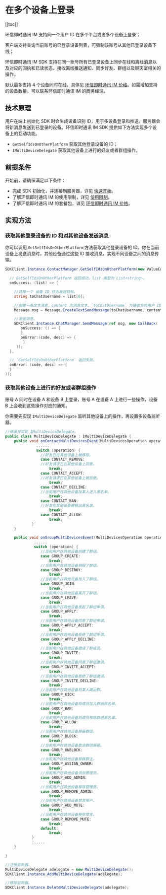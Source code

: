 # 在多个设备上登录

[[toc]]

环信即时通讯 IM 支持同一个用户 ID 在多个平台或者多个设备上登录；

客户端支持查询当前账号的已登录设备列表，可强制该账号从其他已登录设备下线；

环信即时通讯 IM SDK 支持在同一账号所有已登录设备上同步在线和离线消息以及对应的回执和已读状态、接收离线推送通知、同步好友、群组以及聊天室相关的操作。

默认最多支持 4 个设备同时在线，具体见 [环信即时通讯 IM 价格](https://www.easemob.com/pricing/im)。如需增加支持的设备数量，可以联系环信即时通讯 IM 的商务经理。

## 技术原理

用户在端上初始化 SDK 时会生成设备识别 ID，用于多设备登录和推送。服务器会将新消息发送到已登录的设备。环信即时通讯 IM SDK 提供如下方法实现多个设备上的互动功能。

- `GetSelfIdsOnOtherPlatform` 获取其他登录设备的 ID；
- `IMultiDeviceDelegate` 获取其他设备上进行的好友或者群组操作。

## 前提条件

开始前，请确保满足以下条件：

- 完成 SDK 初始化，并连接到服务器，详见 [快速开始](https://docs-im.easemob.com/ccim/unity/quickstart)。
- 了解环信即时通讯 IM 的使用限制，详见 [使用限制](https://docs-im.easemob.com/ccim/limitation)。
- 了解环信即时通讯 IM 的套餐包，详见 [环信即时通讯 IM 价格](https://www.easemob.com/pricing/im)。

## 实现方法

### 获取其他登录设备的 ID 和对其他设备发送消息

你可以调用 `GetSelfIdsOnOtherPlatform` 方法获取其他登录设备的 ID。你在当前设备上发送消息时，其他设备通过这些 ID 接收消息，实现不同设备之间的消息传输。

```csharp
SDKClient.Instance.ContactManager.GetSelfIdsOnOtherPlatform(new ValueCallBack<List<string>>(

  // GetSelfIdsOnOtherPlatform 返回成功，list 类型为 List<string>。
  onSuccess: (list) => {

    //选择一个 设备 ID 作为发送目标。
    string toChatUsername = list[0];

    //创建一条文本消息，content 为消息文本，`toChatUsername` 为接收方的用户 ID。
    Message msg = Message.CreateTextSendMessage(toChatUsername, content);

    //发送消息。
    SDKClient.Instance.ChatManager.SendMessage(ref msg, new CallBack(
       onSuccess: () => {
       },
       onError:(code, desc) => {
        }            
     ));
  },

  // `GetSelfIdsOnOtherPlatform` 返回失败。
  onError: (code, desc) => {
  }
));
```

### 获取其他设备上进行的好友或者群组操作

账号 A 同时在设备 A 和设备 B 上登录，账号 A 在设备 A 上进行一些操作，设备 B 上会收到这些操作对应的通知。

你需要先实现 `IMultiDeviceDelegate` 监听其他设备上的操作，再设置多设备监听器。

```csharp
//继承并实现 IMultiDeviceDelegate。
public class MultiDeviceDelegate : IMultiDeviceDelegate {
	public void onContactMultiDevicesEvent(MultiDevicesOperation operation, string target, string ext) {
              ......
              switch (operation) {
                //好友已在其他设备上被移除。
                case CONTACT_REMOVE: 
                //好友请求已在其他设备上同意。    
                    break;
                case CONTACT_ACCEPT:
                //好友请求已在其他设备上被拒绝。
                    break;    
                case CONTACT_DECLINE: 
                //当前用户在其他设备加某人进入黑名单。
                    break;    
                case CONTACT_BAN: 
                //好友在其他设备被移出黑名单。 
                    break;   
                case CONTACT_ALLOW:
                    break; 
            }
    }

    public void onGroupMultiDevicesEvent(MultiDevicesOperation operation, string target, List<string> usernames) {
             ......
             switch (operation) {
                //当前⽤户在其他设备创建了群组。
                case GROUP_CREATE:
                    break;
                //当前⽤户在其他设备销毁了群组。
                case GROUP_DESTROY:
                    break;
                //当前⽤户在其他设备加⼊了群组。
                case GROUP_JOIN:
                    break;
                //当前⽤户在其他设备离开了群组。
                case GROUP_LEAVE:
                    break;
                //当前⽤户在其他设备发起了群组申请。
                case GROUP_APPLY:
                    break;
                //当前⽤户在其他设备同意了群组申请。
                case GROUP_APPLY_ACCEPT:
                    break;
                //当前⽤户在其他设备拒绝了群组申请。
                case GROUP_APPLY_DECLINE:
                    break;
                //当前⽤户在其他设备邀请了群成员。
                case GROUP_INVITE:
                    break;
                //当前⽤户在其他设备同意了群组邀请。
                case GROUP_INVITE_ACCEPT:
                    break;
                //当前⽤户在其他设备拒绝了群组邀请。
                case GROUP_INVITE_DECLINE:
                    break;
                //当前⽤户在其他设备将某⼈踢出群。
                case GROUP_KICK:
                    break;
                //当前⽤户在其他设备将成员加⼊群组⿊名单。
                case GROUP_BAN:
                    break;
                //当前⽤户在其他设备将成员移除群组⿊名单。
                case GROUP_ALLOW:
                    break;
                //当前⽤户在其他设备屏蔽群组。
                case GROUP_BLOCK:
                    break;
                //当前⽤户在其他设备取消群组屏蔽。
                case GROUP_UNBLOCK:
                    break;
                //当前⽤户在其他设备转移群主。
                case GROUP_ASSIGN_OWNER:
                    break;
                //当前⽤户在其他设备添加管理员。
                case GROUP_ADD_ADMIN:
                    break;
                //当前⽤户在其他设备移除管理员。
                case GROUP_REMOVE_ADMIN:
                    break;
                //当前⽤户在其他设备禁⾔⽤户。
                case GROUP_ADD_MUTE:
                    break;
                //当前⽤户在其他设备移除禁⾔。
                case GROUP_REMOVE_MUTE:
                    break;
                default:
                    break;
            }
            ......
    }

}

//注册监听器。
MultiDeviceDelegate adelegate = new MultiDeviceDelegate();
SDKClient.Instance.AddMultiDeviceDelegate(adelegate);

//移除监听器。
SDKClient.Instance.DeleteMultiDeviceDelegate(adelegate);
```